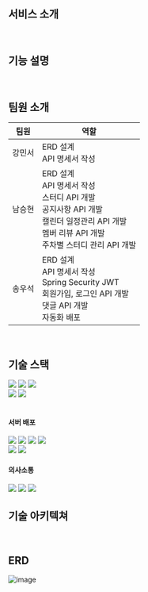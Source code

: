 ## 서비스 소개

<br>

## 기능 설명

<br>

## 팀원 소개
|팀원|역할|
|----|---|
|강민서|ERD 설계<br>API 명세서 작성<br>|
|남승현|ERD 설계<br>API 명세서 작성<br>스터디 API 개발<br>공지사항 API 개발<br>캘린더 일정관리 API 개발<br>멤버 리뷰 API 개발<br>주차별 스터디 관리 API 개발|
|송우석|ERD 설계<br>API 명세서 작성<br>Spring Security JWT<br> 회원가입, 로그인 API 개발<br>댓글 API 개발<br>자동화 배포|


<br>

## 기술 스택

<img src="https://img.shields.io/badge/java-007396?style=for-the-badge&logo=java&logoColor=white"/> <img src="https://img.shields.io/badge/springboot-6DB33F?style=for-the-badge&logo=springboot&logoColor=white"/>
<img src="https://img.shields.io/badge/mysql-4479A1?style=for-the-badge&logo=mysql&logoColor=white"/><br>
<img src="https://img.shields.io/badge/spring security-6DB33F?style=for-the-badge&logo=springsecurity&logoColor=white"/>
<img src="https://img.shields.io/badge/spring data JPA-6DB33F?style=for-the-badge&logo=&logoColor=white"/>
<br>
<br>

#### 서버 배포
<img src="https://img.shields.io/badge/AWS EC2-FF9900?style=for-the-badge&logo=amazonec2&logoColor=white"/> <img src="https://img.shields.io/badge/AWS S3-569A31?style=for-the-badge&logo=amazons3&logoColor=white"/>
<img src="https://img.shields.io/badge/AWS RDS-527FFF?style=for-the-badge&logo=amazonrds&logoColor=white"/>
<img src="https://img.shields.io/badge/AWS Route 53-8C4FFF?style=for-the-badge&logo=amazonroute53&logoColor=white"/><br>
<img src="https://img.shields.io/badge/Github Actions-2088FF?style=for-the-badge&logo=githubactions&logoColor=white"/>
<img src="https://img.shields.io/badge/AWS Code Deploy-569A31?style=for-the-badge&logo=amazonaws&logoColor=white"/>
<br>

#### 의사소통
<img src="https://img.shields.io/badge/Notion-000000?style=for-the-badge&logo=notion&logoColor=white"/> <img src="https://img.shields.io/badge/github-181717?style=for-the-badge&logo=github&logoColor=white"/>
<img src="https://img.shields.io/badge/discord-5865F2?style=for-the-badge&logo=discord&logoColor=white"/>




## 기술 아키텍쳐

<br>

## ERD
![image](https://github.com/user-attachments/assets/622fdb67-cab2-4d5b-9799-e7752e94ef43)
